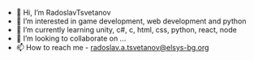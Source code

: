 - 👋 Hi, I’m RadoslavTsvetanov
- 👀 I’m interested  in game development, web development and python
- 🌱 I’m currently learning unity, c#, c, html, css, python, react, node
- 💞️ I’m looking to collaborate on ...
- 📫 How to reach me - radoslav.a.tsvetanov@elsys-bg.org
